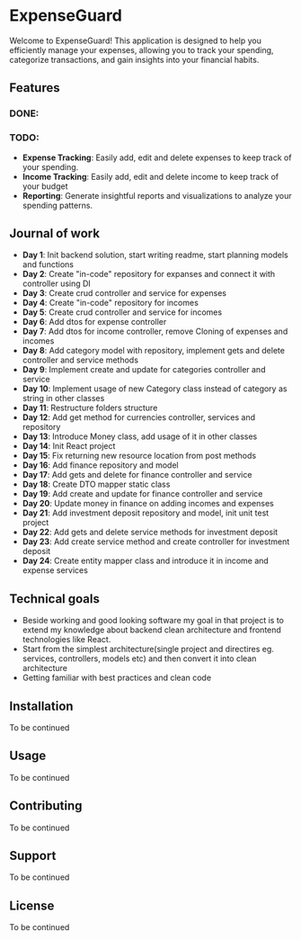 # ExpenseGuard

Welcome to ExpenseGuard! This application is designed to help you efficiently manage your expenses, allowing you to track your spending, categorize transactions, and gain insights into your financial habits.

## Features

### DONE:

### TODO:

- **Expense Tracking**: Easily add, edit and delete expenses to keep track of your spending.
- **Income Tracking**: Easily add, edit and delete income to keep track of your budget
- **Reporting**: Generate insightful reports and visualizations to analyze your spending patterns.

## Journal of work

- **Day 1**: Init backend solution, start writing readme, start planning models and functions
- **Day 2**: Create "in-code" repository for expanses and connect it with controller using DI
- **Day 3**: Create crud controller and service for expenses
- **Day 4**: Create "in-code" repository for incomes
- **Day 5**: Create crud controller and service for incomes
- **Day 6**: Add dtos for expense controller
- **Day 7**: Add dtos for income controller, remove Cloning of expenses and incomes
- **Day 8**: Add category model with repository, implement gets and delete controller and service methods
- **Day 9**: Implement create and update for categories controller and service
- **Day 10**: Implement usage of new Category class instead of category as string in other classes
- **Day 11**: Restructure folders structure
- **Day 12**: Add get method for currencies controller, services and repository
- **Day 13**: Introduce Money class, add usage of it in other classes
- **Day 14**: Init React project
- **Day 15**: Fix returning new resource location from post methods
- **Day 16**: Add finance repository and model
- **Day 17**: Add gets and delete for finance controller and service
- **Day 18**: Create DTO mapper static class
- **Day 19**: Add create and update for finance controller and service
- **Day 20**: Update money in finance on adding incomes and expenses
- **Day 21**: Add investment deposit repository and model, init unit test project
- **Day 22**: Add gets and delete service methods for investment deposit
- **Day 23**: Add create service method and create controller for investment deposit
- **Day 24**: Create entity mapper class and introduce it in income and expense services

## Technical goals

- Beside working and good looking software my goal in that project is to extend my knowledge about backend clean architecture and frontend technologies like React.
- Start from the simplest architecture(single project and directires eg. services, controllers, models etc) and then convert it into clean architecture
- Getting familiar with best practices and clean code

## Installation

To be continued

## Usage

To be continued

## Contributing

To be continued

## Support

To be continued

## License

To be continued
